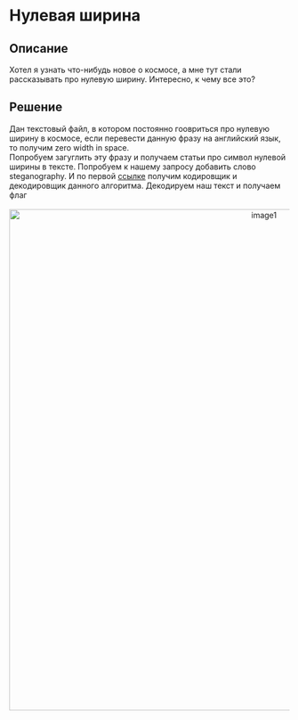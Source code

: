 <h1>Нулевая ширина</h1>

<h2>Описание</h2>
Хотел я узнать что-нибудь новое о космосе, а мне тут стали рассказывать про нулевую ширину. Интересно, к чему все это?<br>

<h2>Решение</h2>
Дан текстовый файл, в котором постоянно гоовриться про нулевую ширину в космосе, если перевести данную фразу на английский язык, то получим zero width in space. <br>
Попробуем загуглить эту фразу и получаем статьи про символ нулевой ширины в тексте. Попробуем к нашему запросу добавить слово steganography. И по первой <a href="https://330k.github.io/misc_tools/unicode_steganography.html">ссылке</a> получим кодировщик и декодировщик данного алгоритма. Декодируем наш текст и получаем флаг<br><br>

<div align="center"><img width="900px" alt="image1" src="https://github.com/QwarkDev/LyceumCTF_2024/assets/160727310/b4228620-b66e-4af1-9565-103c5aec0886"></div>
